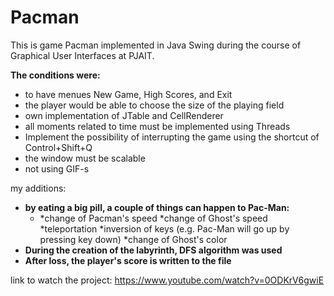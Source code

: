 # Pacman

This is game Pacman implemented in Java Swing during the course of Graphical User Interfaces at PJAIT.


**The conditions were:**
* to have menues New Game, High Scores, and Exit
* the player would be able to choose the size of the playing field
* own implementation of JTable and CellRenderer
* all moments related to time must be implemented using Threads
* Implement the possibility of interrupting the game using the shortcut of Control+Shift+Q
* the window must be scalable
* not using GIF-s

my additions:

* **by eating a big pill, a couple of things can happen to Pac-Man:**
  * *change of Pacman's speed
 *change of Ghost's speed
 *teleportation
 *inversion of keys (e.g. Pac-Man will go up by pressing key down)
 *change of Ghost's color
* **During the creation of the labyrinth, DFS algorithm was used**
* **After loss, the player's score is written to the file**


link to watch the project:
https://www.youtube.com/watch?v=0ODKrV6gwiE

